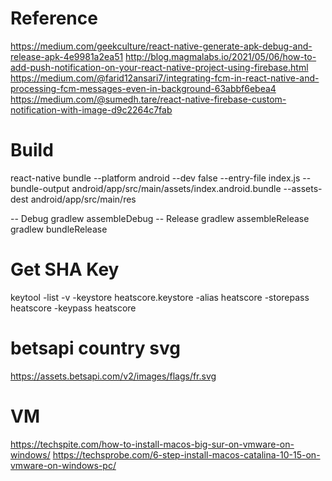 # Reference
https://medium.com/geekculture/react-native-generate-apk-debug-and-release-apk-4e9981a2ea51
http://blog.magmalabs.io/2021/05/06/how-to-add-push-notification-on-your-react-native-project-using-firebase.html
https://medium.com/@farid12ansari7/integrating-fcm-in-react-native-and-processing-fcm-messages-even-in-background-63abbf6ebea4
https://medium.com/@sumedh.tare/react-native-firebase-custom-notification-with-image-d9c2264c7fab
# Build
react-native bundle --platform android --dev false --entry-file index.js --bundle-output android/app/src/main/assets/index.android.bundle --assets-dest android/app/src/main/res

-- Debug
gradlew assembleDebug
-- Release
gradlew assembleRelease
gradlew bundleRelease

# Get SHA Key
keytool -list -v -keystore heatscore.keystore -alias heatscore -storepass heatscore -keypass heatscore

# betsapi country svg
https://assets.betsapi.com/v2/images/flags/fr.svg

# VM
https://techspite.com/how-to-install-macos-big-sur-on-vmware-on-windows/
https://techsprobe.com/6-step-install-macos-catalina-10-15-on-vmware-on-windows-pc/